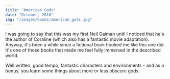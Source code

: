 ```yaml
---
title: "American Gods"
date: "October, 2018"
img: "/images/books/american_gods.jpg"
---
```


I was going to say that this was my first Neil Gaiman until I noticed that he's the author of Coraline (which also has a fantastic movie adaptation). Anyway, it's been a while since a fictional book hooked me like this one did. It's one of those books that made me feel fully immersed in the described world.

Well written, good tempo, fantastic characters and environments - and as a bonus, you learn some things about more or less obscure gods.